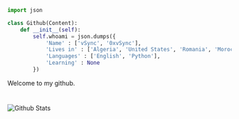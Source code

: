 ```python
import json

class Github(Content):
    def __init__(self):
        self.whoami = json.dumps({
            'Name' : ['vSync', '0xvSync'],
            'Lives in' : ['Algeria', 'United States', 'Romania', 'Morocco', 'Switzerland'],
            'Languages' : ['English', 'Python'],
            'Learning' : None
        })
```
Welcome to my github.

#
<img align="left" alt="Github Stats" src="https://github-readme-stats.vercel.app/api?username=0xvSync&show_icons=true&hide_border=true" />

